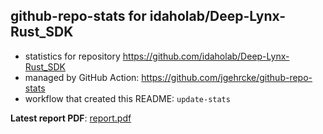 ## github-repo-stats for idaholab/Deep-Lynx-Rust_SDK

- statistics for repository https://github.com/idaholab/Deep-Lynx-Rust_SDK
- managed by GitHub Action: https://github.com/jgehrcke/github-repo-stats
- workflow that created this README: `update-stats`

**Latest report PDF**: [report.pdf](https://github.com/idaholab/repository-statistics/raw/main/idaholab/Deep-Lynx-Rust_SDK/latest-report/report.pdf)

